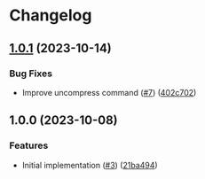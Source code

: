 # Changelog

## [1.0.1](https://github.com/nyuyuyu/asdf-monarch/compare/v1.0.0...v1.0.1) (2023-10-14)


### Bug Fixes

* Improve uncompress command ([#7](https://github.com/nyuyuyu/asdf-monarch/issues/7)) ([402c702](https://github.com/nyuyuyu/asdf-monarch/commit/402c702ee035f3962fda051217e7cb113c708c96))

## 1.0.0 (2023-10-08)


### Features

* Initial implementation ([#3](https://github.com/nyuyuyu/asdf-monarch/issues/3)) ([21ba494](https://github.com/nyuyuyu/asdf-monarch/commit/21ba494d8d83e9929e56f619537e30bb366adaa4))
